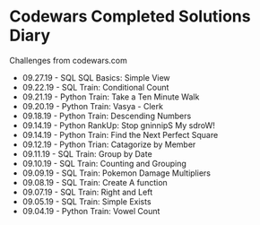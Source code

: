 # Codewars Completed Solutions Diary
Challenges from codewars.com

- 09.27.19 - SQL     SQL Basics: Simple View
 - 09.22.19 - SQL     Train: Conditional Count
 - 09.21.19 - Python  Train: Take a Ten Minute Walk
 - 09.20.19 - Python  Train: Vasya - Clerk
 - 09.18.19 - Python  Train: Descending Numbers
 - 09.14.19 - Python  RankUp: Stop gninnipS My sdroW!
 - 09.14.19 - Python  Train: Find the Next Perfect Square
 - 09.12.19 - Python  Trian: Catagorize by Member
 - 09.11.19 - SQL     Train: Group by Date
 - 09.10.19 - SQL     Train: Counting and Grouping
 - 09.09.19 - SQL     Train: Pokemon Damage Multipliers
 - 09.08.19 - SQL     Train: Create A function
 - 09.07.19 - SQL     Train: Right and Left
 - 09.05.19 - SQL     Train: Simple Exists
 - 09.04.19 - Python  Train: Vowel Count

